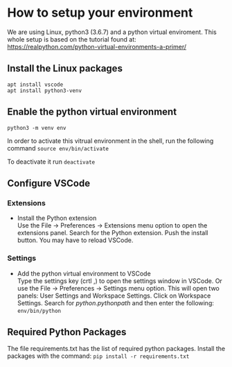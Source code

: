 # How to setup your environment
We are using Linux, python3 (3.6.7) and a python virtual enviroment. This whole setup is based on the tutorial found at: https://realpython.com/python-virtual-environments-a-primer/

## Install the Linux packages
```
apt install vscode
apt install python3-venv  
```
  

## Enable the python virtual environment
`python3 -m venv env`

In order to activate this vitrual environment in the shell, run the following command
`source env/bin/activate`

To deactivate it run `deactivate`

## Configure VSCode 
### Extensions
* Install the Python extension  
Use the File -> Preferences -> Extensions menu option to open the extensions panel. Search for the Python extension. Push the install button. You may have to reload VSCode.
### Settings
* Add the python virtual environment to VSCode  
Type the settings key (crtl ,) to open the settings window in VSCode. Or use the File -> Preferences -> Settings menu option. This will open two panels: User Settings and Workspace Settings. Click on Workspace Settings.
Search for _python.pythonpath_ and then enter the following: `env/bin/python`

## Required Python Packages
The file requirements.txt has the list of required python packages. Install the packages with the command: `pip install -r requirements.txt`


